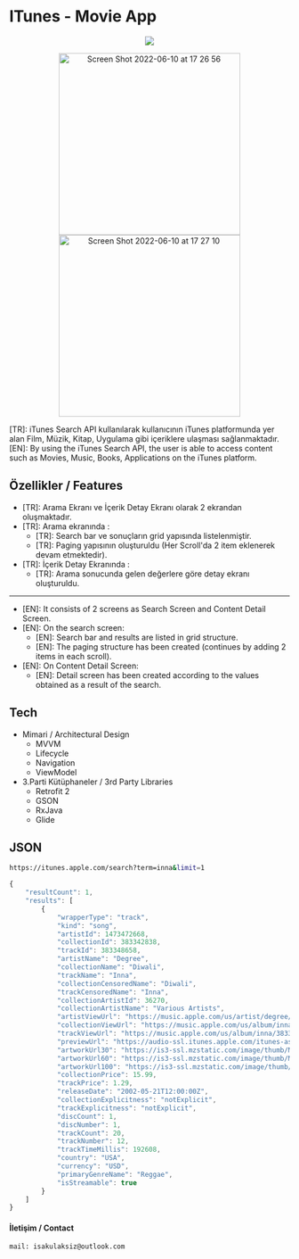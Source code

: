 # ITunes - Movie App
<p align="center">
 <img src="https://img.icons8.com/ios-glyphs/344/itunes.png">
</p>
<p align="center">
<img width="326" alt="Screen Shot 2022-06-10 at 17 26 56" src="https://user-images.githubusercontent.com/26628508/173087384-741825c3-7863-40ba-b53d-fb9d9f16785e.png">
<img width="326" alt="Screen Shot 2022-06-10 at 17 27 10" src="https://user-images.githubusercontent.com/26628508/173087371-f490cbd0-4d90-499d-b3d0-2b7309538cf1.png">
</p>

[TR]: iTunes Search API kullanılarak kullanıcının iTunes platformunda yer alan Film, Müzik, Kitap, Uygulama gibi içeriklere ulaşması sağlanmaktadır.
[EN]: By using the iTunes Search API, the user is able to access content such as Movies, Music, Books, Applications on the iTunes platform.


## Özellikler / Features

- [TR]: Arama Ekranı ve İçerik Detay Ekranı olarak 2 ekrandan oluşmaktadır.
- [TR]: Arama ekranında :
    - [TR]: Search bar ve sonuçların grid yapısında listelenmiştir.
    - [TR]: Paging yapısının oluşturuldu (Her Scroll'da 2 item eklenerek devam etmektedir).
- [TR]: İçerik Detay Ekranında :
    - [TR]: Arama sonucunda gelen değerlere göre detay ekranı oluşturuldu.
------
- [EN]: It consists of 2 screens as Search Screen and Content Detail Screen.
- [EN]: On the search screen:
    - [EN]: Search bar and results are listed in grid structure.
    - [EN]: The paging structure has been created (continues by adding 2 items in each scroll).
- [EN]: On Content Detail Screen:
    - [EN]: Detail screen has been created according to the values obtained as a result of the search.

## Tech
* Mimari / Architectural Design
    - MVVM
    - Lifecycle
    - Navigation
    - ViewModel
* 3.Parti Kütüphaneler / 3rd Party Libraries
    - Retrofit 2
    - GSON
    - RxJava
    - Glide
    

## JSON
```sh
https://itunes.apple.com/search?term=inna&limit=1
```

```javascript
{
	"resultCount": 1,
	"results": [
		{
			"wrapperType": "track",
			"kind": "song",
			"artistId": 1473472668,
			"collectionId": 383342838,
			"trackId": 383348658,
			"artistName": "Degree",
			"collectionName": "Diwali",
			"trackName": "Inna",
			"collectionCensoredName": "Diwali",
			"trackCensoredName": "Inna",
			"collectionArtistId": 36270,
			"collectionArtistName": "Various Artists",
			"artistViewUrl": "https://music.apple.com/us/artist/degree/1473472668?uo=4",
			"collectionViewUrl": "https://music.apple.com/us/album/inna/383342838?i=383348658&uo=4",
			"trackViewUrl": "https://music.apple.com/us/album/inna/383342838?i=383348658&uo=4",
			"previewUrl": "https://audio-ssl.itunes.apple.com/itunes-assets/AudioPreview125/v4/e3/9d/78/e39d7870-b22b-fadd-dc56-9449ad5d7598/mzaf_161015699950144031.plus.aac.p.m4a",
			"artworkUrl30": "https://is3-ssl.mzstatic.com/image/thumb/Music116/v4/2c/a7/3d/2ca73d08-1b61-b8f7-a0f8-aa22426a87c1/601811172766.jpg/30x30bb.jpg",
			"artworkUrl60": "https://is3-ssl.mzstatic.com/image/thumb/Music116/v4/2c/a7/3d/2ca73d08-1b61-b8f7-a0f8-aa22426a87c1/601811172766.jpg/60x60bb.jpg",
			"artworkUrl100": "https://is3-ssl.mzstatic.com/image/thumb/Music116/v4/2c/a7/3d/2ca73d08-1b61-b8f7-a0f8-aa22426a87c1/601811172766.jpg/100x100bb.jpg",
			"collectionPrice": 15.99,
			"trackPrice": 1.29,
			"releaseDate": "2002-05-21T12:00:00Z",
			"collectionExplicitness": "notExplicit",
			"trackExplicitness": "notExplicit",
			"discCount": 1,
			"discNumber": 1,
			"trackCount": 20,
			"trackNumber": 12,
			"trackTimeMillis": 192608,
			"country": "USA",
			"currency": "USD",
			"primaryGenreName": "Reggae",
			"isStreamable": true
		}
	]
}
```


#### İletişim / Contact

```sh
mail: isakulaksiz@outlook.com
```
